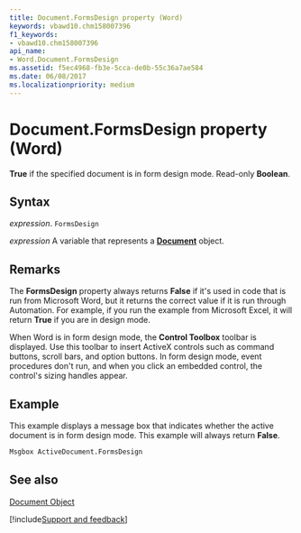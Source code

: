 ```yaml
---
title: Document.FormsDesign property (Word)
keywords: vbawd10.chm158007396
f1_keywords:
- vbawd10.chm158007396
api_name:
- Word.Document.FormsDesign
ms.assetid: f5ec4968-fb3e-5cca-de0b-55c36a7ae584
ms.date: 06/08/2017
ms.localizationpriority: medium
---
```



# Document.FormsDesign property (Word)

 **True** if the specified document is in form design mode. Read-only **Boolean**.


## Syntax

_expression_. `FormsDesign`

_expression_ A variable that represents a **[Document](Word.Document.md)** object.


## Remarks

The **FormsDesign** property always returns **False** if it's used in code that is run from Microsoft Word, but it returns the correct value if it is run through Automation. For example, if you run the example from Microsoft Excel, it will return **True** if you are in design mode.

When Word is in form design mode, the **Control Toolbox** toolbar is displayed. Use this toolbar to insert ActiveX controls such as command buttons, scroll bars, and option buttons. In form design mode, event procedures don't run, and when you click an embedded control, the control's sizing handles appear.


## Example

This example displays a message box that indicates whether the active document is in form design mode. This example will always return **False**.


```vb
Msgbox ActiveDocument.FormsDesign
```


## See also


[Document Object](Word.Document.md)

[!include[Support and feedback](~/includes/feedback-boilerplate.md)]